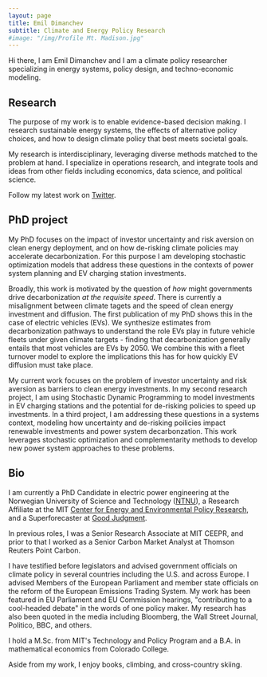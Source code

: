 ```yaml
---
layout: page
title: Emil Dimanchev
subtitle: Climate and Energy Policy Research
#image: "/img/Profile Mt. Madison.jpg"
---
```


Hi there, I am Emil Dimanchev and I am a climate policy researcher specializing in energy systems, policy design, and techno-economic modeling.

## Research

The purpose of my work is to enable evidence-based decision making. I research sustainable energy systems, the effects of alternative policy choices, and how to design climate policy that best meets societal goals. 

My research is interdisciplinary, leveraging diverse methods matched to the problem at hand. I specialize in operations research, and integrate tools and ideas from other fields including economics, data science, and political science. 

Follow my latest work on [Twitter](https://twitter.com/EmilDimanchev).

## PhD project

My PhD focuses on the impact of investor uncertainty and risk aversion on clean energy deployment, and on how de-risking climate policies may accelerate decarbonization. For this purpose I am developing stochastic optimization models that address these questions in the contexts of power system planning and EV charging station investments. 

Broadly, this work is motivated by the question of *how* might governments drive decarbonization *at the requisite speed*. There is currently a misalignment between climate tagets and the speed of clean energy investment and diffusion. The first publication of my PhD shows this in the case of electric vehicles (EVs). We synthesize estimates from decarbonization pathways to understand the role EVs play in future vehicle fleets under given climate targets - finding that decarbonization generally entails that most vehicles are EVs by 2050. We combine this with a fleet turnover model to explore the implications this has for how quickly EV diffusion must take place.

My current work focuses on the problem of investor uncertainty and risk aversion as barriers to clean energy investments. In my second research project, I am using Stochastic Dynamic Programming to model investments in EV charging stations and the potential for de-risking policies to speed up investments. In a third project, I am addressing these questions in a systems context, modeling how uncertainty and de-risking poilicies impact renewable investments and power system decarbonzation. This work leverages stochastic optimization and complementarity methods to develop new power system approaches to these problems.

## Bio

I am currently a PhD Candidate in electric power engineering at the Norwegian University of Science and Technology ([NTNU](https://www.ntnu.edu/iel/groups/emesp#/view/about)), a Research Affiliate at the MIT [Center for Energy and Environmental Policy Research](https://ceepr.mit.edu/people/dimanchev-emil/), and a Superforecaster at [Good Judgment](https://goodjudgment.com). 

In previous roles, I was a Senior Research Associate at MIT CEEPR, and prior to that I worked as a Senior Carbon Market Analyst at Thomson Reuters Point Carbon.

I have testified before legislators and advised government officials on climate policy in several countries including the U.S. and across Europe. I advised Members of the European Parliament and member state officials on the reform of the European Emissions Trading System. My work has been featured in EU Parliament and EU Commission hearings, "contributing to a cool-headed debate" in the words of one policy maker. My research has also been quoted in the media including Bloomberg, the Wall Street Journal, Politico, BBC, and others.

I hold a M.Sc. from MIT's Technology and Policy Program and a B.A. in mathematical economics from Colorado College.

Aside from my work, I enjoy books, climbing, and cross-country skiing.
